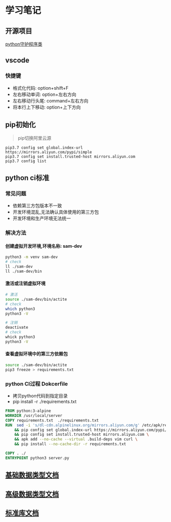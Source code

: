 # 学习笔记

## 开源项目
[python守护程序类](https://github.com/serverdensity/python-daemon)
## vscode

### 快捷键
- 格式化代码: option+shift+F
- 左右移动单词: option+左右方向
- 左右移动行头尾: command+左右方向
- 将本行上下移动: option+上下方向


## pip初始化
> pip切换阿里云源
```
pip3.7 config set global.index-url https://mirrors.aliyun.com/pypi/simple 
pip3.7 config set install.trusted-host mirrors.aliyun.com 
pip3.7 config list
```

## python ci标准

### 常见问题
 - 依赖第三方包版本不一致
 - 开发环境混乱,无法确认具体使用的第三方包
 - 开发环境和生产环境无法统一

### 解决方法

#### 创建虚拟开发环境,环境名称: sam-dev
```bash
python3 -m venv sam-dev
# check
ll ./sam-dev
ll ./sam-dev/bin
```

#### 激活或注销虚拟环境
```bash
# 激活
source ./sam-dev/bin/actite
# check
which python3
python3 -V

# 注销
deactivate
# check
whick python3
python3 -V
```

#### 查看虚拟环境中的第三方依赖包

```bash
source ./sam-dev/bin/actite
pip3 freeze > requirements.txt
```

### python CI过程 Dokcerfile
 - 拷贝python代码到指定目录
 - pip install -r ./requirements.txt

```Dockerfile
FROM python:3-alpine
WORKDIR /usr/local/server
COPY requirements.txt  ./requirements.txt
RUN  sed -i 's/dl-cdn.alpinelinux.org/mirrors.aliyun.com/g' /etc/apk/repositories \
    && pip config set global.index-url https://mirrors.aliyun.com/pypi/simple \
    && pip config set install.trusted-host mirrors.aliyun.com \
    && apk add --no-cache --virtual .build-deps vim curl \
    && pip install --no-cache-dir -r requirements.txt 

COPY . ./
ENTRYPOINT python3 server.py

 ```
## [基础数据类型文档](https://zhuanlan.zhihu.com/p/26079855)
 
## [高级数据类型文档](https://docs.python.org/zh-cn/3.7/library/collections.html)

## [标准库文档](https://docs.python.org/zh-cn/3.7/library)
